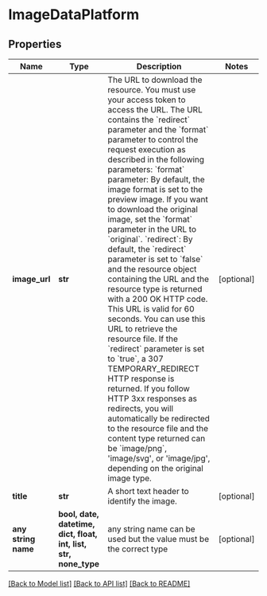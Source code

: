 # ImageDataPlatform


## Properties
Name | Type | Description | Notes
------------ | ------------- | ------------- | -------------
**image_url** | **str** | The URL to download the resource. You must use your access token to access the URL. The URL contains the &#x60;redirect&#x60; parameter and the &#x60;format&#x60; parameter to control the request execution as described in the following parameters: &#x60;format&#x60; parameter: By default, the image format is set to the preview image. If you want to download the original image, set the &#x60;format&#x60; parameter in the URL to &#x60;original&#x60;. &#x60;redirect&#x60;: By default, the &#x60;redirect&#x60; parameter is set to &#x60;false&#x60; and the resource object containing the URL and the resource type is returned with a 200 OK HTTP code. This URL is valid for 60 seconds. You can use this URL to retrieve the resource file. If the &#x60;redirect&#x60; parameter is set to &#x60;true&#x60;, a 307 TEMPORARY_REDIRECT HTTP response is returned. If you follow HTTP 3xx responses as redirects, you will automatically be redirected to the resource file and the content type returned can be &#x60;image/png&#x60;, &#39;image/svg&#39;, or &#39;image/jpg&#39;, depending on the original image type. | [optional] 
**title** | **str** | A short text header to identify the image. | [optional] 
**any string name** | **bool, date, datetime, dict, float, int, list, str, none_type** | any string name can be used but the value must be the correct type | [optional]

[[Back to Model list]](../README.md#documentation-for-models) [[Back to API list]](../README.md#documentation-for-api-endpoints) [[Back to README]](../README.md)


